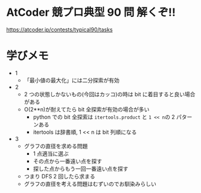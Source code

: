 # AtCoder 競プロ典型 90 問 解くぞ!!

https://atcoder.jp/contests/typical90/tasks

# 学びメモ

- 1
  - 「最小値の最大化」には二分探索が有効
- 2
  - 2 つの状態しかないもの(今回はカッコ)の時は bit に着目すると良い場合がある
  - O(2\*\*n)が耐えてたら bit 全探索が有効の場合が多い
    - python での bit 全探索は `itertools.product` と `1 << n`の 2 パターンある
    - itertools は辞書順, 1 << n は bit 列順になる
- 3
  - グラフの直径を求める問題
    - 1 点適当に選ぶ
    - その点から一番遠い点を探す
    - 探した点からもう一回一番遠い点を探す
  - つまり DFS 2 回したら求まる
  - グラフの直径を考える問題はむずいのでお馴染みらしい
